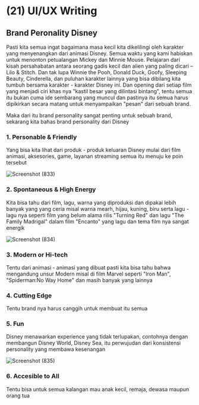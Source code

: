 # (21) UI/UX Writing

## Brand Peronality Disney

Pasti kita semua ingat bagaimana masa kecil kita dikelilingi oleh karakter yang menyenangkan dari animasi Disney. 
Semua waktu yang kami habiskan untuk menonton petualangan Mickey dan Minnie Mouse. Pelajaran dari kisah persahabatan antara seorang gadis kecil 
dan alien yang paling dicari – Lilo & Stitch. Dan tak lupa Winnie the Pooh, Donald Duck, Goofy, Sleeping Beauty, Cinderella, dan puluhan karakter 
lainnya yang bisa dibilang kita tumbuh bersama karakter - karakter Disney ini. Dan opening dari setiap film yang menjadi ciri khas nya "kastil besar 
yang dilintasi bintang", tentu semua itu bukan cuma ide sembarang yang muncul dan pastinya itu semua harus dipikirkan secara matang untuk menyampaikan 
"pesan" dari sebuah brand. 

Maka dari itu brand personality sangat penting untuk sebuah brand, sekarang kita bahas brand personality dari Disney

### 1. Personable & Friendly
   Yang bisa kita lihat dari produk - produk keluaran Disney mulai dari film animasi, aksesories, game, layanan streaming semua itu menuju ke poin tersebut
   
![Screenshot (833)](https://user-images.githubusercontent.com/93240544/162557741-4d96767f-a415-4791-9ac3-f32f82fac133.png)

### 2. Spontaneous & High Energy
   Kita bisa tahu dari film, lagu, warna yang diproduksi dan dipakai lebih banyak yang yang ceria misal warna mearh, hijau, kuning, biru serta lagu - lagu nya seperti
   film yang belum alama rilis "Turning Red" dan lagu "The Family Madrigal" dalam film "Encanto" yang lagu dan tema film nya sangat energik
   
   ![Screenshot (834)](https://user-images.githubusercontent.com/93240544/162557732-c64d0685-be73-4da2-b239-12d710c61be4.png)

### 3. Modern or Hi-tech
   Tentu dari animasi - animasi yang dibuat pasti kita bisa tahu bahwa mengandung unsur Modern misal di film Marvel seperti "Iron Man", "Spiderman:No Way Home" dan masih banyak yang lainnya
### 4. Cutting Edge
   Tentu brand nya harus canggih untuk membuat itu semua
### 5. Fun
   Disney menawarkan experience yang tidak terlupakan, contohnya dengan membangun Disney World, Disney Sea, itu perwujudan dari konsistensi personality yang membawa kesenangan
   
   ![Screenshot (835)](https://user-images.githubusercontent.com/93240544/162557735-21753d3d-a845-4ca5-a9c1-999c694ea4af.png)
   
### 6. Accesible to All
   Tentu bisa untuk semua kalangan mau anak kecil, remaja, dewasa maupun orang tua
   
